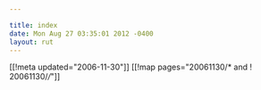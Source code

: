 ```yaml
---

title: index
date: Mon Aug 27 03:35:01 2012 -0400
layout: rut
---
```


[[!meta updated="2006-11-30"]]
[[!map pages="20061130/* and ! 20061130/*/*"]]
